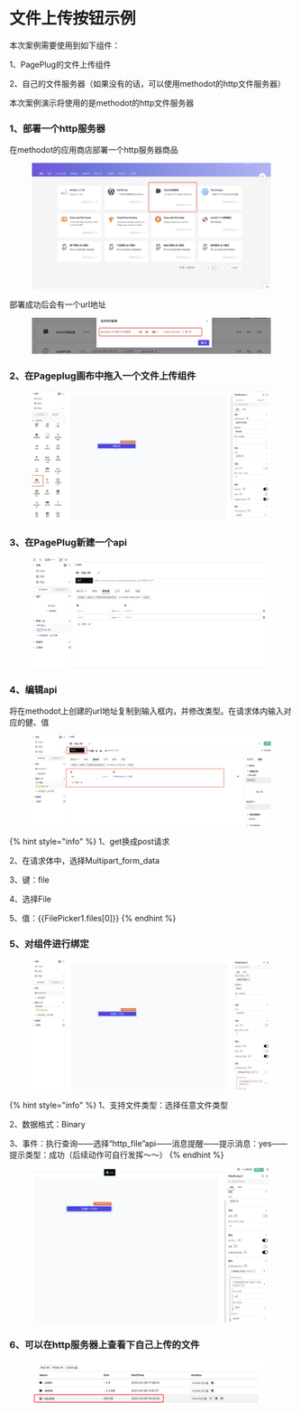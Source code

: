 # 文件上传按钮示例

本次案例需要使用到如下组件：

1、PagePlug的文件上传组件

2、自己的文件服务器（如果没有的话，可以使用methodot的http文件服务器）

本次案例演示将使用的是methodot的http文件服务器



### 1、部署一个http服务器

在methodot的应用商店部署一个http服务器商品

<figure><img src="../../.gitbook/assets/image (14) (3).png" alt=""><figcaption></figcaption></figure>

部署成功后会有一个url地址

<figure><img src="../../.gitbook/assets/image (5) (1) (2).png" alt=""><figcaption></figcaption></figure>

### 2、在Pageplug画布中拖入一个文件上传组件

<figure><img src="../../.gitbook/assets/image (2) (2).png" alt=""><figcaption></figcaption></figure>

### 3、在PagePlug新建一个api

<figure><img src="../../.gitbook/assets/image (16) (1) (2).png" alt=""><figcaption></figcaption></figure>

### 4、编辑api

将在methodot上创建的url地址复制到输入框内，并修改类型。在请求体内输入对应的健、值

<figure><img src="../../.gitbook/assets/image (15) (3).png" alt=""><figcaption></figcaption></figure>

{% hint style="info" %}
1、get换成post请求

2、在请求体中，选择Multipart\_form\_data

3、键：file

4、选择File

5、值：\{{FilePicker1.files\[0]\}}
{% endhint %}



### 5、对组件进行绑定

<figure><img src="../../.gitbook/assets/image (9) (4).png" alt=""><figcaption></figcaption></figure>

{% hint style="info" %}
1、支持文件类型：选择任意文件类型

2、数据格式：Binary

3、事件：执行查询——选择“http\_file”api——消息提醒——提示消息：yes——提示类型：成功（后续动作可自行发挥～～）
{% endhint %}

<figure><img src="../../.gitbook/assets/image (7) (2).png" alt=""><figcaption></figcaption></figure>

### 6、可以在http服务器上查看下自己上传的文件

<figure><img src="../../.gitbook/assets/image (6) (1) (1).png" alt=""><figcaption></figcaption></figure>
